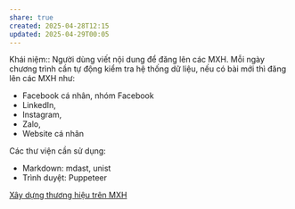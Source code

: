 ```yaml
---
share: true
created: 2025-04-28T12:15
updated: 2025-04-29T00:05
---
```

Khái niệm:: 
Người dùng viết nội dung để đăng lên các MXH. Mỗi ngày chương trình cần tự động kiểm tra hệ thống dữ liệu, nếu có bài mới thì đăng lên các MXH như:
- Facebook cá nhân, nhóm Facebook
- LinkedIn,
- Instagram,
- Zalo,
- Website cá nhân

Các thư viện cần sử dụng:
- Markdown: mdast, unist 
- Trình duyệt: Puppeteer

[Xây dựng thương hiệu trên MXH](./X%C3%A2y%20d%E1%BB%B1ng%20th%C6%B0%C6%A1ng%20hi%E1%BB%87u%20tr%C3%AAn%20MXH.md)